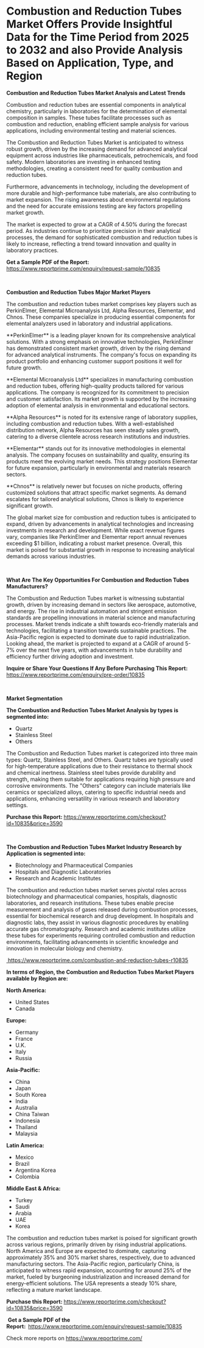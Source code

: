 <p><h1>Combustion and Reduction Tubes Market Offers Provide Insightful Data for the Time Period from 2025 to 2032 and also Provide Analysis Based on Application, Type, and Region</h1></p><p><strong>Combustion and Reduction Tubes Market Analysis and Latest Trends</strong></p>
<p><p>Combustion and reduction tubes are essential components in analytical chemistry, particularly in laboratories for the determination of elemental composition in samples. These tubes facilitate processes such as combustion and reduction, enabling efficient sample analysis for various applications, including environmental testing and material sciences.</p><p>The Combustion and Reduction Tubes Market is anticipated to witness robust growth, driven by the increasing demand for advanced analytical equipment across industries like pharmaceuticals, petrochemicals, and food safety. Modern laboratories are investing in enhanced testing methodologies, creating a consistent need for quality combustion and reduction tubes. </p><p>Furthermore, advancements in technology, including the development of more durable and high-performance tube materials, are also contributing to market expansion. The rising awareness about environmental regulations and the need for accurate emissions testing are key factors propelling market growth. </p><p>The market is expected to grow at a CAGR of 4.50% during the forecast period. As industries continue to prioritize precision in their analytical processes, the demand for sophisticated combustion and reduction tubes is likely to increase, reflecting a trend toward innovation and quality in laboratory practices.</p></p>
<p><strong>Get a Sample PDF of the Report:&nbsp;</strong> <a href="https://www.reportprime.com/enquiry/request-sample/10835?utm_campaign=2192&utm_medium=2&utm_source=Github&utm_content=ia&utm_term=20032025&utm_id=combustion-and-reduction-tubes">https://www.reportprime.com/enquiry/request-sample/10835</a></p>
<p>&nbsp;</p>
<p><strong>Combustion and Reduction Tubes Major Market Players</strong></p>
<p><p>The combustion and reduction tubes market comprises key players such as PerkinElmer, Elemental Microanalysis Ltd, Alpha Resources, Elementar, and Chnos. These companies specialize in producing essential components for elemental analyzers used in laboratory and industrial applications.</p><p>**PerkinElmer** is a leading player known for its comprehensive analytical solutions. With a strong emphasis on innovative technologies, PerkinElmer has demonstrated consistent market growth, driven by the rising demand for advanced analytical instruments. The company's focus on expanding its product portfolio and enhancing customer support positions it well for future growth.</p><p>**Elemental Microanalysis Ltd** specializes in manufacturing combustion and reduction tubes, offering high-quality products tailored for various applications. The company is recognized for its commitment to precision and customer satisfaction. Its market growth is supported by the increasing adoption of elemental analysis in environmental and educational sectors.</p><p>**Alpha Resources** is noted for its extensive range of laboratory supplies, including combustion and reduction tubes. With a well-established distribution network, Alpha Resources has seen steady sales growth, catering to a diverse clientele across research institutions and industries. </p><p>**Elementar** stands out for its innovative methodologies in elemental analysis. The company focuses on sustainability and quality, ensuring its products meet the evolving market needs. This strategy positions Elementar for future expansion, particularly in environmental and materials research sectors.</p><p>**Chnos** is relatively newer but focuses on niche products, offering customized solutions that attract specific market segments. As demand escalates for tailored analytical solutions, Chnos is likely to experience significant growth.</p><p>The global market size for combustion and reduction tubes is anticipated to expand, driven by advancements in analytical technologies and increasing investments in research and development. While exact revenue figures vary, companies like PerkinElmer and Elementar report annual revenues exceeding $1 billion, indicating a robust market presence. Overall, this market is poised for substantial growth in response to increasing analytical demands across various industries.</p></p>
<p>&nbsp;</p>
<p><strong>What Are The Key Opportunities For Combustion and Reduction Tubes Manufacturers?</strong></p>
<p><p>The Combustion and Reduction Tubes market is witnessing substantial growth, driven by increasing demand in sectors like aerospace, automotive, and energy. The rise in industrial automation and stringent emission standards are propelling innovations in material science and manufacturing processes. Market trends indicate a shift towards eco-friendly materials and technologies, facilitating a transition towards sustainable practices. The Asia-Pacific region is expected to dominate due to rapid industrialization. Looking ahead, the market is projected to expand at a CAGR of around 5-7% over the next five years, with advancements in tube durability and efficiency further driving adoption and investment.</p></p>
<p><strong>Inquire or Share Your Questions If Any Before Purchasing This Report:</strong> <a href="https://www.reportprime.com/enquiry/pre-order/10835?utm_campaign=2192&utm_medium=2&utm_source=Github&utm_content=ia&utm_term=20032025&utm_id=combustion-and-reduction-tubes">https://www.reportprime.com/enquiry/pre-order/10835</a></p>
<p>&nbsp;</p>
<p><strong>Market Segmentation</strong></p>
<p><strong>The Combustion and Reduction Tubes Market Analysis by types is segmented into:</strong></p>
<p><ul><li>Quartz</li><li>Stainless Steel</li><li>Others</li></ul></p>
<p><p>The Combustion and Reduction Tubes market is categorized into three main types: Quartz, Stainless Steel, and Others. Quartz tubes are typically used for high-temperature applications due to their resistance to thermal shock and chemical inertness. Stainless steel tubes provide durability and strength, making them suitable for applications requiring high pressure and corrosive environments. The "Others" category can include materials like ceramics or specialized alloys, catering to specific industrial needs and applications, enhancing versatility in various research and laboratory settings.</p></p>
<p><strong>Purchase this Report:&nbsp;</strong><a href="https://www.reportprime.com/checkout?id=10835&price=3590&utm_campaign=2192&utm_medium=2&utm_source=Github&utm_content=ia&utm_term=20032025&utm_id=combustion-and-reduction-tubes">https://www.reportprime.com/checkout?id=10835&price=3590</a></p>
<p>&nbsp;</p>
<p><strong>The Combustion and Reduction Tubes Market Industry Research by Application is segmented into:</strong></p>
<p><ul><li>Biotechnology and Pharmaceutical Companies</li><li>Hospitals and Diagnostic Laboratories</li><li>Research and Academic Institutes</li></ul></p>
<p><p>The combustion and reduction tubes market serves pivotal roles across biotechnology and pharmaceutical companies, hospitals, diagnostic laboratories, and research institutions. These tubes enable precise measurement and analysis of gases released during combustion processes, essential for biochemical research and drug development. In hospitals and diagnostic labs, they assist in various diagnostic procedures by enabling accurate gas chromatography. Research and academic institutes utilize these tubes for experiments requiring controlled combustion and reduction environments, facilitating advancements in scientific knowledge and innovation in molecular biology and chemistry.</p></p>
<p><a href="https://www.reportprime.com/combustion-and-reduction-tubes-r10835?utm_campaign=2192&utm_medium=2&utm_source=Github&utm_content=ia&utm_term=20032025&utm_id=combustion-and-reduction-tubes">&nbsp;https://www.reportprime.com/combustion-and-reduction-tubes-r10835</a></p>
<p><strong>In terms of Region, the Combustion and Reduction Tubes Market Players available by Region are:</strong></p>
<p>
    <p> <strong> North America: </strong>
        <ul>
            <li>United States</li>
            <li>Canada</li>
        </ul>
        </p> 
    <p> <strong> Europe: </strong>
        <ul>
            <li>Germany</li>
            <li>France</li>
            <li>U.K.</li>
            <li>Italy</li>
            <li>Russia</li>
        </ul>
        </p> 
    <p> <strong> Asia-Pacific: </strong>
        <ul>
            <li>China</li>
            <li>Japan</li>
            <li>South Korea</li>
            <li>India</li>
            <li>Australia</li>
            <li>China Taiwan</li>
            <li>Indonesia</li>
            <li>Thailand</li>
            <li>Malaysia</li>
        </ul>
        </p> 
    <p> <strong> Latin America: </strong>
        <ul>
            <li>Mexico</li>
            <li>Brazil</li>
            <li>Argentina Korea</li>
            <li>Colombia</li>
        </ul>
        </p> 
    <p> <strong> Middle East & Africa: </strong>
        <ul>
            <li>Turkey</li>
            <li>Saudi</li>
            <li>Arabia</li>
            <li>UAE</li>
            <li>Korea</li>
        </ul>
    </p>
    </p>
<p><p>The combustion and reduction tubes market is poised for significant growth across various regions, primarily driven by rising industrial applications. North America and Europe are expected to dominate, capturing approximately 35% and 30% market shares, respectively, due to advanced manufacturing sectors. The Asia-Pacific region, particularly China, is anticipated to witness rapid expansion, accounting for around 25% of the market, fueled by burgeoning industrialization and increased demand for energy-efficient solutions. The USA represents a steady 10% share, reflecting a mature market landscape.</p></p>
<p><strong>Purchase this Report: </strong><a href="https://www.reportprime.com/checkout?id=10835&price=3590&utm_campaign=2192&utm_medium=2&utm_source=Github&utm_content=ia&utm_term=20032025&utm_id=combustion-and-reduction-tubes">https://www.reportprime.com/checkout?id=10835&price=3590</a></p>
<p>&nbsp;<strong>Get a Sample PDF of the Report:&nbsp;&nbsp;</strong><a href="https://www.reportprime.com/enquiry/request-sample/10835?utm_campaign=2192&utm_medium=2&utm_source=Github&utm_content=ia&utm_term=20032025&utm_id=combustion-and-reduction-tubes">https://www.reportprime.com/enquiry/request-sample/10835</a></p>
<p><strong></strong></p>
<p>Check more reports on <a href="https://www.reportprime.com/?utm_campaign=2192&utm_medium=2&utm_source=Github&utm_content=ia&utm_term=20032025&utm_id=combustion-and-reduction-tubes">https://www.reportprime.com/</a></p>